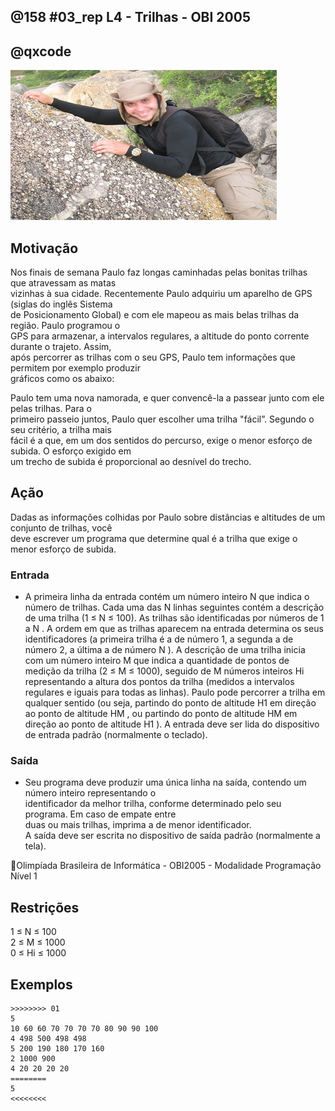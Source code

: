## @158 #03_rep L4 - Trilhas - OBI 2005
## @qxcode

![](capa.jpg)

## Motivação

Nos finais de semana Paulo faz longas caminhadas pelas bonitas trilhas que atravessam as matas  
vizinhas à sua cidade. Recentemente Paulo adquiriu um aparelho de GPS (siglas do inglês Sistema  
de Posicionamento Global) e com ele mapeou as mais belas trilhas da região. Paulo programou o  
GPS para armazenar, a intervalos regulares, a altitude do ponto corrente durante o trajeto. Assim,  
após percorrer as trilhas com o seu GPS, Paulo tem informações que permitem por exemplo produzir  
gráficos como os abaixo:  
  
Paulo tem uma nova namorada, e quer convencê-la a passear junto com ele pelas trilhas. Para o  
primeiro passeio juntos, Paulo quer escolher uma trilha "fácil”. Segundo o seu critério, a trilha mais  
fácil é a que, em um dos sentidos do percurso, exige o menor esforço de subida. O esforço exigido em  
um trecho de subida é proporcional ao desnı́vel do trecho.  

## Ação

Dadas as informações colhidas por Paulo sobre distâncias e altitudes de um conjunto de trilhas, você  
deve escrever um programa que determine qual é a trilha que exige o menor esforço de subida.  
  
### Entrada

- A primeira linha da entrada contém um número inteiro N que indica o número de trilhas. Cada uma
das N linhas seguintes contém a descrição de uma trilha (1 ≤ N ≤ 100). As trilhas são identificadas por
números de 1 a N . A ordem em que as trilhas aparecem na entrada determina os seus identificadores
(a primeira trilha é a de número 1, a segunda a de número 2, a última a de número N ). A descrição
de uma trilha inicia com um número inteiro M que indica a quantidade de pontos de medição da
trilha (2 ≤ M ≤ 1000), seguido de M números inteiros Hi representando a altura dos pontos da
trilha (medidos a intervalos regulares e iguais para todas as linhas). Paulo pode percorrer a trilha em
qualquer sentido (ou seja, partindo do ponto de altitude H1 em direção ao ponto de altitude HM , ou
partindo do ponto de altitude HM em direção ao ponto de altitude H1 ).
A entrada deve ser lida do dispositivo de entrada padrão (normalmente o teclado).
  
### Saída

- Seu programa deve produzir uma única linha na saı́da, contendo um número inteiro representando o  
identificador da melhor trilha, conforme determinado pelo seu programa. Em caso de empate entre  
duas ou mais trilhas, imprima a de menor identificador.  
A saı́da deve ser escrita no dispositivo de saı́da padrão (normalmente a tela).  
  
Olimpı́ada Brasileira de Informática - OBI2005 - Modalidade Programação Nı́vel 1  
  
## Restrições

1 ≤ N ≤ 100  
2 ≤ M ≤ 1000  
0 ≤ Hi ≤ 1000

## Exemplos

```
>>>>>>>> 01
5
10 60 60 70 70 70 70 80 90 90 100
4 498 500 498 498
5 200 190 180 170 160
2 1000 900
4 20 20 20 20
========
5
<<<<<<<<
```

#

<!---
>>>>>>>> 02
10
42 51 94 74 39 85 62 89 37 5 11 96 2 4 64 3 87 13 22 93 35 70 10 22 23 53 48 89 67 72 74 16 25 96 94 78 41 61 25 73 51 42 28
73 99 50 26 74 83 37 62 22 12 87 32 48 12 62 62 30 21 61 56 66 6 50 53 53 50 0 10 14 73 64 14 55 27 13 82 19 46 0 28 55 7 95 76 75 54 63 40 65 25 26 73 10 25 74 70 39 91 38 84 31 25 94 36 0 57 39 48 98 58 62 62 33 18
89 108 110 106 102 104 100 107 108 102 101 101 102 100 109 100 106 104 106 104 102 108 105 106 102 106 106 108 106 102 108 109 106 103 106 102 105 109 105 100 105 106 110 109 103 101 103 103 103 107 104 105 100 107 107 108 101 105 100 107 103 109 110 110 101 100 103 101 101 103 107 109 105 103 103 104 107 109 102 110 110 100 110 107 104 105 108 105 100 102
82 75 41 53 79 60 7 50 87 63 3 24 81 64 24 86 42 38 87 92 89 79 3 36 0 92 69 18 70 44 77 76 33 32 6 62 29 94 41 2 32 8 3 1 46 20 39 66 73 97 27 21 80 53 87 41 57 28 99 38 72 6 44 1 70 44 71 48 22 73 61 47 78 4 43 33 58 23 53 64 42 92 41
25 58 17 80 80 41 34 100 64 63 60 9 25 43 25 57 18 50 36 75 37 38 2 43 31 28
67 96 94 92 94 97 92 93 98 99 97 94 92 92 92 96 95 92 92 92 100 90 94 92 95 91 98 99 91 96 92 98 97 98 91 99 94 98 92 98 90 97 97 92 99 98 96 92 99 98 90 96 94 93 92 100 92 93 93 95 100 92 96 94 90 96 99 96
15 103 108 102 104 100 102 102 106 109 101 101 110 107 103 105
96 53 100 44 58 2 76 77 41 52 52 14 41 49 0 59 32 99 61 10 14 5 98 7 46 79 15 65 17 87 63 25 65 74 95 64 82 4 4 31 34 89 57 11 87 10 9 96 52 81 15 41 30 48 18 56 37 75 30 85 60 43 85 92 56 65 67 42 65 0 2 65 38 28 41 95 21 57 37 21 58 56 73 13 57 86 74 14 72 71 45 63 75 9 43 93 83
14 93 98 100 92 91 99 94 99 100 93 91 99 90 93
84 42 83 15 64 30 26 53 31 5 85 85 54 0 16 33 43 85 49 77 81 7 74 12 13 11 27 78 85 29 37 28 43 35 38 88 95 49 32 15 86 32 81 63 97 39 22 5 86 96 22 33 1 18 52 91 44 40 95 45 7 69 86 28 78 51 38 16 6 55 10 53 87 16 40 35 37 40 51 72 31 0 92 50 71
========
7
<<<<<<<<

>>>>>>>> 03
10
45 18 31 80 64 32 17 18 27 36 1 53 80 84 51 43 47 98 36 41 51 92 30 23 75 77 39 62 33 10 91 6 100 85 70 14 99 71 89 7 27 37 56 24 100 34
60 6 25 5 94 84 9 23 28 7 83 14 89 78 25 45 88 56 74 15 87 21 75 45 93 71 19 91 19 2 35 23 51 38 39 84 51 13 38 11 85 22 100 95 30 93 93 63 27 63 15 42 17 24 59 5 28 13 67 71 94
88 100 110 106 108 106 107 105 101 105 104 105 106 107 100 102 100 107 100 101 100 106 106 101 107 108 106 107 107 110 105 103 101 107 108 103 109 100 109 105 104 106 101 104 101 107 109 107 105 105 105 101 102 106 108 103 100 103 103 102 108 107 110 101 101 106 105 105 100 109 109 104 109 105 101 102 107 106 102 105 101 104 105 103 100 107 103 105 104
67 104 109 104 100 105 106 104 102 105 109 104 110 102 108 102 100 109 108 102 105 110 100 107 109 108 106 103 102 102 107 101 104 102 109 110 100 103 108 109 101 105 104 101 110 100 101 103 107 102 104 108 108 106 104 106 107 101 107 105 105 100 105 100 109 106 104 101
59 102 110 101 101 102 102 107 101 110 105 109 107 100 100 102 103 100 101 105 102 109 103 108 106 110 103 108 104 105 102 110 110 106 107 109 105 103 106 107 107 100 105 107 106 106 102 100 103 109 106 108 103 107 102 106 101 102 106 109
99 31 40 36 65 81 62 91 98 31 10 0 58 72 31 43 28 3 7 36 81 99 69 56 82 75 94 26 93 31 99 79 28 100 59 13 22 46 7 92 35 69 62 28 28 96 15 40 40 64 20 48 4 38 75 65 34 83 33 28 47 33 7 74 26 64 35 38 2 56 32 51 91 57 23 66 58 72 32 55 37 37 27 50 52 94 76 50 47 19 84 10 52 30 10 5 95 22 64 83
34 92 94 99 97 95 96 91 90 91 96 94 91 92 91 92 98 91 90 94 100 96 95 92 90 93 95 99 90 94 90 95 93 92 94
27 71 85 60 32 10 97 49 14 10 8 69 84 81 35 55 73 80 22 18 20 19 86 78 61 27 80 52
54 91 94 94 92 99 100 97 96 96 100 96 91 99 97 94 91 94 99 96 95 93 100 96 98 95 98 95 94 95 91 100 97 98 96 98 100 98 99 96 100 95 92 97 95 99 90 96 90 94 96 96 96 93 96
82 100 103 109 100 103 104 106 108 102 101 105 108 109 104 103 101 107 110 103 110 109 106 103 108 110 106 107 109 106 110 109 105 107 109 103 109 109 103 106 106 100 108 107 104 110 110 108 101 104 110 110 107 107 107 103 106 102 109 103 103 105 108 106 104 100 104 109 100 108 101 102 104 106 103 106 107 107 110 103 105 108 106
========
7
<<<<<<<<
--->